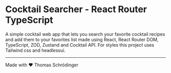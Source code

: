 # Cocktail Searcher - React Router TypeScript

A simple cocktail web app that lets you search your favorite cocktail recipes and add them to your favorites list made using React, React Router DOM, TypeScript, ZOD, Zustand and Cocktail API. For styles this project uses Tailwind css and headlessui. 

---

Made with ❤️ Thomas Schrödinger 